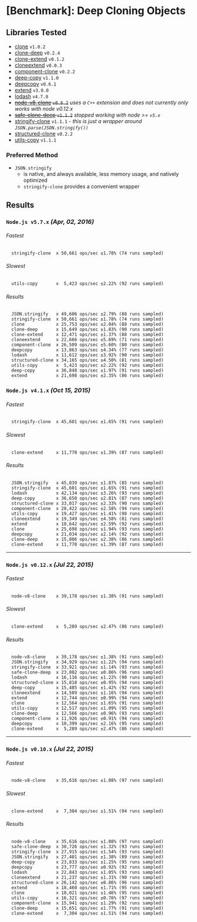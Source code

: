 # [Benchmark]: Deep Cloning Objects

## Libraries Tested

- [clone](https://www.npmjs.com/package/clone) `v1.0.2`
- [clone-deep](https://www.npmjs.com/package/clone-deep) `v0.2.4`
- [clone-extend](https://www.npmjs.com/package/clone-extend) `v0.1.2`
- [cloneextend](https://www.npmjs.com/package/cloneextend) `v0.0.3`
- [component-clone](https://www.npmjs.com/package/component-clone) `v0.2.2`
- [deep-copy](https://www.npmjs.com/package/deep-copy) `v1.1.0`
- [deepcopy](https://www.npmjs.com/package/deepcopy) `v0.6.1`
- [extend](https://www.npmjs.com/package/extend) `v3.0.0`
- [lodash](https://www.npmjs.com/package/lodash) `v4.7.0`
- ~~[node-v8-clone](https://www.npmjs.com/package/node-v8-clone) `v0.6.2`~~ *uses a `C++` extension and does not currently only works with node v0.12.x*
- ~~[safe-clone-deep](https://www.npmjs.com/package/safe-clone-deep) `v1.1.2`~~ *stopped working with node >= `v5.x`*
- [stringify-clone](https://www.npmjs.com/package/stringify-clone) `v1.1.1` - *this is just a wrapper around `JSON.parse(JSON.stringify())`*
- [structured-clone](https://www.npmjs.com/package/structured-clone) `v0.2.2`
- [utils-copy](https://www.npmjs.com/package/utils-copy) `v1.1.1`


### Preferred Method

- `JSON.stringify`
  - is native, and always available, less memory usage, and natively optimized
  - `stringify-clone` provides a convenient wrapper

## Results

### `Node.js v5.7.x` *(Apr, 02, 2016)*

###### Fastest
```
  stringify-clone  x 50,661 ops/sec ±1.78% (74 runs sampled)
```
###### Slowest
```
  utils-copy       x  5,423 ops/sec ±2.22% (92 runs sampled)
```
###### Results
```
  JSON.stringify   x 49,606 ops/sec ±2.79% (88 runs sampled)
  stringify-clone  x 50,661 ops/sec ±1.78% (74 runs sampled)
  clone            x 25,753 ops/sec ±2.04% (88 runs sampled)
  clone-deep       x 15,649 ops/sec ±1.83% (90 runs sampled)
  clone-extend     x 12,471 ops/sec ±1.37% (88 runs sampled)
  cloneextend      x 22,666 ops/sec ±5.69% (71 runs sampled)
  component-clone  x 26,509 ops/sec ±5.60% (80 runs sampled)
  deepcopy         x 13,863 ops/sec ±4.34% (77 runs sampled)
  lodash           x 11,612 ops/sec ±3.92% (90 runs sampled)
  structured-clone x 34,165 ops/sec ±4.50% (81 runs sampled)
  utils-copy       x  5,423 ops/sec ±2.22% (92 runs sampled)
  deep-copy        x 36,848 ops/sec ±1.97% (91 runs sampled)
  extend           x 21,698 ops/sec ±2.35% (86 runs sampled)
```

### `Node.js v4.1.x` *(Oct 15, 2015)*

###### Fastest
```
  stringify-clone  x 45,601 ops/sec ±1.65% (91 runs sampled)
```
###### Slowest
```
  clone-extend     x 11,770 ops/sec ±1.39% (87 runs sampled)
```
###### Results
```
  JSON.stringify   x 45,039 ops/sec ±1.87% (85 runs sampled)
  stringify-clone  x 45,601 ops/sec ±1.65% (91 runs sampled)
  lodash           x 42,134 ops/sec ±3.26% (93 runs sampled)
  deep-copy        x 36,650 ops/sec ±2.81% (87 runs sampled)
  structured-clone x 33,017 ops/sec ±2.33% (90 runs sampled)
  component-clone  x 28,422 ops/sec ±2.58% (94 runs sampled)
  utils-copy       x 19,427 ops/sec ±1.41% (98 runs sampled)
  cloneextend      x 19,349 ops/sec ±4.58% (81 runs sampled)
  extend           x 18,642 ops/sec ±2.59% (92 runs sampled)
  clone            x 25,698 ops/sec ±1.94% (93 runs sampled)
  deepcopy         x 21,034 ops/sec ±2.14% (92 runs sampled)
  clone-deep       x 15,806 ops/sec ±2.38% (86 runs sampled)
  clone-extend     x 11,770 ops/sec ±1.39% (87 runs sampled)
```

----

### `Node.js v0.12.x` *(Jul 22, 2015)*

###### Fastest
```
  node-v8-clone    x 39,178 ops/sec ±1.38% (91 runs sampled)
```
###### Slowest
```
  clone-extend     x  5,289 ops/sec ±2.47% (86 runs sampled)
```
###### Results
```
  node-v8-clone    x 39,178 ops/sec ±1.38% (91 runs sampled)
  JSON.stringify   x 34,929 ops/sec ±1.22% (94 runs sampled)
  stringify-clone  x 33,921 ops/sec ±1.14% (93 runs sampled)
  safe-clone-deep  x 23,802 ops/sec ±0.86% (96 runs sampled)
  lodash           x 16,116 ops/sec ±1.22% (90 runs sampled)
  structured-clone x 15,818 ops/sec ±0.95% (94 runs sampled)
  deep-copy        x 15,485 ops/sec ±1.42% (92 runs sampled)
  cloneextend      x 14,589 ops/sec ±1.16% (94 runs sampled)
  extend           x 12,744 ops/sec ±0.99% (94 runs sampled)
  clone            x 12,564 ops/sec ±1.65% (91 runs sampled)
  utils-copy       x 12,517 ops/sec ±1.09% (95 runs sampled)
  clone-deep       x 12,566 ops/sec ±0.96% (93 runs sampled)
  component-clone  x 11,926 ops/sec ±0.91% (94 runs sampled)
  deepcopy         x 10,399 ops/sec ±2.16% (95 runs sampled)
  clone-extend     x  5,289 ops/sec ±2.47% (86 runs sampled)
```

----

### `Node.js v0.10.x` *(Jul 22, 2015)*

###### Fastest
```
  node-v8-clone    x 35,616 ops/sec ±1.08% (97 runs sampled)
```
###### Slowest
```
  clone-extend     x  7,304 ops/sec ±1.51% (94 runs sampled)
```
###### Results
```
  node-v8-clone    x 35,616 ops/sec ±1.08% (97 runs sampled)
  safe-clone-deep  x 30,726 ops/sec ±1.32% (93 runs sampled)
  stringify-clone  x 27,915 ops/sec ±1.54% (93 runs sampled)
  JSON.stringify   x 27,401 ops/sec ±1.38% (89 runs sampled)
  deep-copy        x 23,833 ops/sec ±1.25% (95 runs sampled)
  deepcopy         x 23,777 ops/sec ±0.92% (92 runs sampled)
  lodash           x 22,843 ops/sec ±1.05% (93 runs sampled)
  cloneextend      x 21,237 ops/sec ±1.31% (90 runs sampled)
  structured-clone x 26,142 ops/sec ±0.86% (96 runs sampled)
  extend           x 18,460 ops/sec ±1.71% (95 runs sampled)
  clone            x 18,021 ops/sec ±1.46% (95 runs sampled)
  utils-copy       x 16,321 ops/sec ±0.76% (97 runs sampled)
  component-clone  x 15,941 ops/sec ±1.29% (92 runs sampled)
  clone-deep       x 15,651 ops/sec ±1.77% (91 runs sampled)
  clone-extend     x  7,304 ops/sec ±1.51% (94 runs sampled)
```

